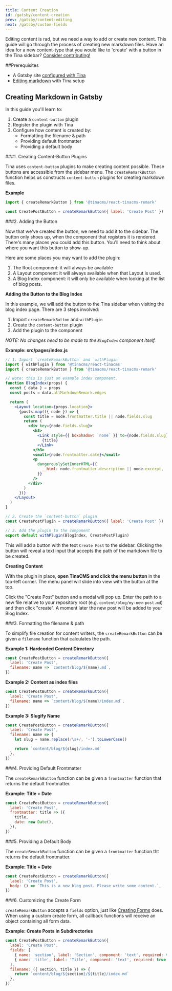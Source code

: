 ```yaml
---
title: Content Creation
id: /gatsby/content-creation
prev: /gatsby/content-editing
next: /gatsby/custom-fields
---
```


Editing content is rad, but we need a way to add or create new content. This guide will go through the process of creating new markdown files. Have an idea for a new content-type that you would like to 'create' with a button in the Tina sidebar? [Consider contributing!](/contributing/guidelines)

##Prerequisites

- A Gatsby site [configured with Tina](/gatsby/manual-setup)
- [Editing markdown](/gatsby/content-editing#1-editing-markdown-in-gatsby) with Tina setup

## Creating Markdown in Gatsby

In this guide you'll learn to:

1. Create a `content-button` plugin
2. Register the plugin with Tina
3. Configure how content is created by:
   - Formatting the filename & path
   - Providing default frontmatter
   - Providing a default body

###1. Creating Content-Button Plugins

Tina uses `content-button` plugins to make creating content possible. These buttons are accessible from the sidebar menu. The `createRemarkButton` function helps us constructs `content-button` plugins for creating markdown files.

**Example**

```javascript
import { createRemarkButton } from '@tinacms/react-tinacms-remark'

const CreatePostButton = createRemarkButton({ label: 'Create Post' })
```

###2. Adding the Button

Now that we've created the button, we need to add it to the sidebar. The button only shoes up, when the component that registers it is rendered. There's many places you could add this button. You'll need to think about where you want this button to show-up.

<!-- TIP -->

Here are some places you may want to add the plugin:

1. The Root component: it will always be available
1. A Layout component: it will always available when that Layout is used.
1. A Blog Index component: it will only be available when looking at the list of blog posts.

**Adding the Button to the Blog Index**

In this example, we will add the button to the Tina sidebar when visiting the blog index page. There are 3 steps involved:

1. Import `createRemarkButton` and `withPlugin`
2. Create the `content-button` plugin
3. Add the plugin to the component

_NOTE: No changes need to be made to the `BlogIndex` component itself._

**Example: src/pages/index.js**

```jsx
// 1. Import `createRemarkButton` and `withPlugin`
import { withPlugin } from '@tinacms/react-tinacms'
import { createRemarkButton } from '@tinacms/react-tinacms-remark'

// Note: this is just an example index component.
function BlogIndex(props) {
  const { data } = props
  const posts = data.allMarkdownRemark.edges

  return (
    <Layout location={props.location}>
      {posts.map(({ node }) => {
        const title = node.frontmatter.title || node.fields.slug
        return (
          <div key={node.fields.slug}>
            <h3>
              <Link style={{ boxShadow: `none` }} to={node.fields.slug}>
                {title}
              </Link>
            </h3>
            <small>{node.frontmatter.date}</small>
            <p
              dangerouslySetInnerHTML={{
                __html: node.frontmatter.description || node.excerpt,
              }}
            />
          </div>
        )
      })}
    </Layout>
  )
}

// 2. Create the `content-button` plugin
const CreatePostPlugin = createRemarkButton({ label: 'Create Post' })

// 3. Add the plugin to the component
export default withPlugin(BlogIndex, CreatePostPlugin)
```

This will add a button with the text `Create Post` to the sidebar. Clicking the button will reveal a text input that accepts the path of the markdown file to be created.

**Creating Content**

With the plugin in place, **open TinaCMS and click the menu button** in the top-left corner. The menu panel will slide into view with the button at the top.

Click the "Create Post" button and a modal will pop up. Enter the path to a new file relative to your repository root (e.g. `content/blog/my-new-post.md`) and then click "create". A moment later the new post will be added to your Blog Index.

###3. Formatting the filename & path

To simplify file creation for content writers, the `createRemarkButton` can be given a `filename` function that calculates the path.

**Example 1: Hardcoded Content Directory**

```javascript
const CreatePostButton = createRemarkButton({
  label: 'Create Post',
  filename: name => `content/blog/${name}.md`,
})
```

**Example 2: Content as index files**

```javascript
const CreatePostButton = createRemarkButton({
  label: 'Create Post',
  filename: name => `content/blog/${name}/index.md`,
})
```

**Example 3: Slugify Name**

```javascript
const CreatePostButton = createRemarkButton({
  label: 'Create Post',
  filename: name => {
    let slug = name.replace(/\s+/, '-').toLowerCase()

    return `content/blog/${slug}/index.md`
  },
})
```

###4. Providing Default Frontmatter

The `createRemarkButton` function can be given a `frontmatter` function that returns the default frontmatter.

**Example: Title + Date**

```javascript
const CreatePostButton = createRemarkButton({
  label: 'Create Post',
  frontmatter: title => ({
    title,
    date: new Date(),
  }),
})
```

###5. Providing a Default Body

The `createRemarkButton` function can be given a `frontmatter` function tht returns the default frontmatter.

**Example: Title + Date**

```javascript
const CreatePostButton = createRemarkButton({
  label: 'Create Post',
  body: () => `This is a new blog post. Please write some content.`,
})
```

###6. Customizing the Create Form

`createRemarkButton` accepts a `fields` option, just like [Creating Forms](../using-tina/creating-forms.md) does. When using a custom create form, all callback functions will receive an object containing all form data.

**Example: Create Posts in Subdirectories**

```javascript
const CreatePostButton = createRemarkButton({
  label: 'Create Post',
  fields: [
    { name: 'section', label: 'Section', component: 'text', required: true },
    { name: 'title', label: 'Title', component: 'text', required: true },
  ],
  filename: ({ section, title }) => {
    return `content/blog/${section}/${title}/index.md`
  },
})
```
